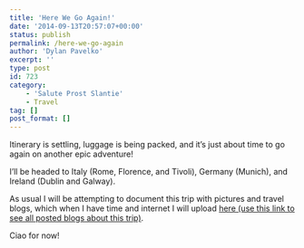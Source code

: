 ```yaml
---
title: 'Here We Go Again!'
date: '2014-09-13T20:57:07+00:00'
status: publish
permalink: /here-we-go-again
author: 'Dylan Pavelko'
excerpt: ''
type: post
id: 723
category:
    - 'Salute Prost Slantie'
    - Travel
tag: []
post_format: []
---
```

Itinerary is settling, luggage is being packed, and it’s just about time to go again on another epic adventure!

I’ll be headed to Italy (Rome, Florence, and Tivoli), Germany (Munich), and Ireland (Dublin and Galway).

As usual I will be attempting to document this trip with pictures and travel blogs, which when I have time and internet I will upload [here (use this link to see all posted blogs about this trip)](http://www.dylanpavelko.com/blog/?cat=15).

Ciao for now!